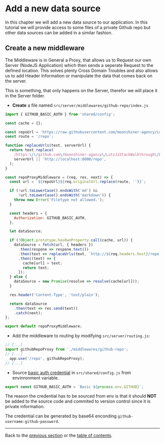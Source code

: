 # Add a new data source

In this chapter we will add a new data source to our application. In this
tutorial we will provide access to some files of a private Github repo but
other data sources can be added in a similar fashion.

## Create a new middleware

The Middleware is in General a Proxy, that allows us to Request our own Server (NodeJS Application) which then sends a seperate Request to the defined location. This solves plenty Cross Domain Troubles and also allows us to add Header Information or manipulate the data that comes back on the server.

This is something, that only happens on the Server, therefor we will place it in the Server folder.

* **Create** a file named `src/server/middlewares/github-repo/index.js`


```js
import { GITHUB_BASIC_AUTH } from 'shared/config';

const cache = {};

const repoUrl = 'https://raw.githubusercontent.com/moonshiner-agency/LutzJsStackWalkthrough/master';
const route = '/repo';

function replaceUrls(text, serverUrl) {
  return text.replace(
    /https:\/\/github.com\/moonshiner-agency\/LutzJsStackWalkthrough\/blob\/master/g,
    serverUrl || 'http://localhost:8000/repo',
  );
}

const repoProxyMiddleware = (req, res, next) => {
  const url = `${repoUrl}${req.originalUrl.replace(route, '')}`;

  if (!url.toLowerCase().endsWith('md') &&
      !url.toLowerCase().endsWith('markdown')) {
    throw new Error('Filetype not allowed.');
  }

  const headers = {
    Authorization: GITHUB_BASIC_AUTH,
  };

  let dataSource;

  if (!Object.prototype.hasOwnProperty.call(cache, url)) {
    dataSource = fetch(url, { headers })
      .then(respone => respone.text())
      .then(text => replaceUrls(text, `http://${req.headers.host}/repo`))
      .then((text) => {
        cache[url] = text;
        return text;
      });
  } else {
    dataSource = new Promise(resolve => resolve(cache[url]));
  }

  res.header('Content-Type', 'text/plain');

  return dataSource
    .then(text => res.send(text))
    .catch(next);
};

export default repoProxyMiddleware;
```

* Add the middleware to routing by modifying `src/server/routing.js`:

```js
// [...]
import githubRepoProxy from './middlewares/github-repo';
// [...]
  app.use('/repo', githubRepoProxy);
// [...]
```

* Source [basic auth credential](https://en.wikipedia.org/wiki/Basic_access_authentication#Client_side) in `src/shared/config.js` from envinronment variable.

```js
export const GITHUB_BASIC_AUTH = `Basic ${process.env.GITHUB}`;
```

The reason the credential has to be sourced from env is that it should **NOT**
be added to the source code and commited to version control since it is private
information.

The credential can be generated by base64 enconding
`github-username:github-password`.

---

Back to the [previous section](https://github.com/XXXLutz/techstack-tutorial/blob/master/09-managing-content/Readme.md) or the [table of contents](https://github.com/XXXLutz/techstack-tutorial/blob/master/Readme.md).
